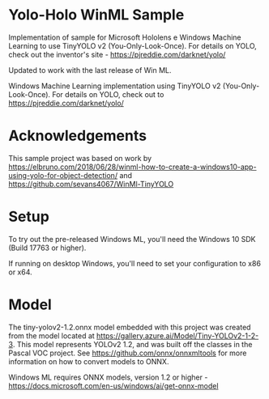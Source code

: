 # Yolo-Holo WinML Sample
 Implementation of sample for Microsoft Hololens e Windows Machine Learning to use TinyYOLO v2 (You-Only-Look-Once). For details on YOLO, check out the inventor's site - https://pjreddie.com/darknet/yolo/

Updated to work with the last release of Win ML. 

Windows Machine Learning implementation using TinyYOLO v2 (You-Only-Look-Once). For details on YOLO, check out to https://pjreddie.com/darknet/yolo/

# Acknowledgements
This sample project was based on work by https://elbruno.com/2018/06/28/winml-how-to-create-a-windows10-app-using-yolo-for-object-detection/ and https://github.com/sevans4067/WinMl-TinyYOLO

# Setup
To try out the pre-released Windows ML, you'll need the Windows 10 SDK (Build 17763 or higher).

If running on desktop Windows, you'll need to set your configuration to x86 or x64.

# Model
The tiny-yolov2-1.2.onnx model embedded with this project was created from the model located at https://gallery.azure.ai/Model/Tiny-YOLOv2-1-2-3. This model represents YOLOv2 1.2, and was built off the classes in the Pascal VOC project. See https://github.com/onnx/onnxmltools for more information on how to convert models to ONNX.

Windows ML requires ONNX models, version 1.2 or higher - https://docs.microsoft.com/en-us/windows/ai/get-onnx-model